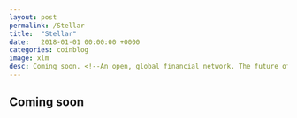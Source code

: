 ```yaml
---
layout: post
permalink: /Stellar
title:  "Stellar"
date:   2018-01-01 00:00:00 +0000
categories: coinblog
image: xlm
desc: Coming soon. <!--An open, global financial network. The future of banking.--> (XLM).
---
```

<h2>Coming soon</h2>

<!-- Website: <a href="https://stellar.org">https://stellar.org</a><br>
Whitepaper: <a href="https://www.stellar.org/papers/stellar-consensus-protocol.pdf">https://www.stellar.org/papers/stellar-consensus-protocol.pdf</a>

<h2>Mission</h2>
To create an open, global financial network, facilitate cross-asset transfers of value and payments, and allow equal access and economic participation.

<h2>Overview</h2>
First block: July 30 2014<br>
Block explorer: <a href="https://dashboard.stellar.org/">https://dashboard.stellar.org/</a><br>
Supply limit: ~103,000,000,000 XLM<br>
Issuance: initial coin genesis, lumen auction, lumen giveaway<br>
Block confirmation: Consensus<br>
Consensus algorithm: Stellar Consensus Protocol (SCP)<br>
Developments: 

<h2>Summary</h2> -->
